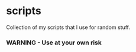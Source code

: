 # scripts
Collection of my scripts that I use for random stuff.

### WARNING - Use at your own risk
